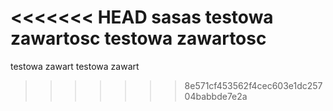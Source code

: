 <<<<<<< HEAD
sasas
testowa zawartosc
testowa zawartosc
=======
testowa zawart
testowa zawart
>>>>>>> 8e571cf453562f4cec603e1dc25704babbde7e2a
